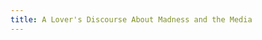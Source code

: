 ```yaml
---
title: A Lover's Discourse About Madness and the Media
---
```



<object data="foucault.pdf" width="1000" height="1000" type='application/pdf'></object>




